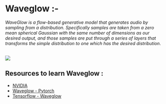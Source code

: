 # **Waveglow** :-

*WaveGlow is a flow-based generative model that generates audio by sampling from a distribution. Specifically samples are taken from a zero mean spherical Gaussian with the same number of dimensions as our desired output, and those samples are put through a series of layers that transforms the simple distribution to one which has the desired distribution*.

<br>

<img src="https://th.bing.com/th/id/OIP.RTb3RnJ2qC0wXcHlLIYrOAHaFs?pid=ImgDet&rs=1">
 
 <br>
 
## **Resources to learn Waveglow** :

* [NVIDIA](
https://catalog.ngc.nvidia.com/orgs/nvidia/teams/adlr/models/waveglow 
)
* [Waveglow - Pytorch](https://pytorch.org/hub/nvidia_deeplearningexamples_waveglow/
)
* [Tensorflow - Waveglow](https://github.com/weixsong/WaveGlow)